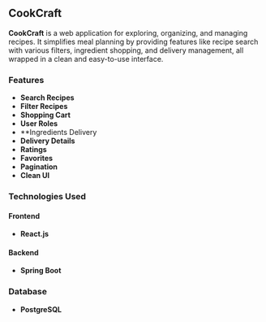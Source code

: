 ## CookCraft

**CookCraft** is a web application for exploring, organizing, and managing recipes. It simplifies meal planning by providing features like recipe search with various filters, ingredient shopping, and delivery management, all wrapped in a clean and easy-to-use interface.

### Features

- **Search Recipes**
- **Filter Recipes**
- **Shopping Cart**
- **User Roles**
- **Ingredients Delivery
- **Delivery Details**
- **Ratings**
- **Favorites**
- **Pagination**
- **Clean UI**

### Technologies Used

#### Frontend
- **React.js**

#### Backend
- **Spring Boot**

### Database
- **PostgreSQL**

